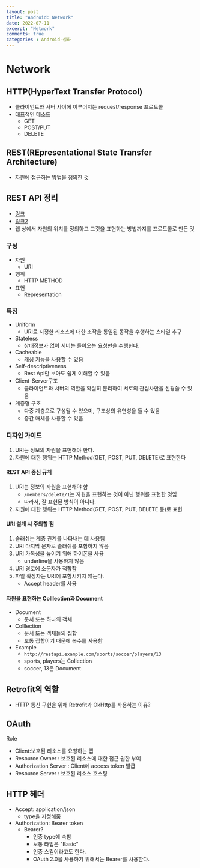 ```yaml
---
layout: post
title: "Android: Network"
date: 2022-07-11
excerpt: "Network"
comments: true
categories : Android-심화
---
```


# Network
## HTTP(HyperText Transfer Protocol)
- 클라이언트와 서버 사이에 이루어지는 request/response 프로토콜
- 대표적인 메소드
    - GET
    - POST/PUT
    - DELETE

## REST(REpresentational State Transfer Architecture)
- 자원에 접근하는 방법을 정의한 것

## REST API 정리
- [링크](https://meetup.toast.com/posts/92)
- [링크2](http://haah.kr/2017/08/05/rest-series-summary/)
- 웹 상에서 자원의 위치를 정의하고 그것을 표현하는 방법까지를 프로토콜로 만든 것

### 구성
- 자원
    - URI
- 행위
    - HTTP METHOD
- 표현
    - Representation

### 특징
- Uniform
    - URI로 지정한 리소스에 대한 조작을 통일된 동작을 수행하는 스타일 추구
- Stateless
    - 상태정보가 없어 서버는 들어오는 요청만을 수행한다.
- Cacheable
    - 캐싱 기능을 사용할 수 있음
- Self-descriptiveness
    - Rest Api만 보아도 쉽게 이해할 수 있음
- Client-Server구조
    - 클라이언트와 서버의 역할을 확실히 분리하여 서로의 관심사만을 신경쓸 수 있음
- 계층형 구조
    - 다중 계층으로 구성될 수 있으며, 구조상의 유연성을 둘 수 있음
    - 중간 매체를 사용할 수 있음

### 디자인 가이드
1. URI는 정보의 자원을 표현해야 한다.
2. 자원에 대한 행위는 HTTP Method(GET, POST, PUT, DELETE)로 표현한다

#### REST API 중심 규칙
1. URI는 정보의 자원을 표현해야 함
    - `/members/delete/1`는 자원을 표현하는 것이 아닌 행위를 표현한 것임
    - 따라서, 잘 표현된 방식이 아니다.
2. 자원에 대한 행위는 HTTP Method(GET, POST, PUT, DELETE 등)로 표현

#### URI 설계 시 주의할 점
1. 슬래쉬는 계층 관계를 나타내는 데 사용됨
2. URI 마지막 문자로 슬래쉬를 포함하지 않음
3. URI 가독성을 높이기 위해 하이폰을 사용
    - underline을 사용하지 않음
4. URI 경로에 소문자가 적합함
5. 파일 확장자는 URI에 포함시키지 않는다.
    - Accept header를 사용

#### 자원을 표현하는 Colllection과 Document
- Document
    - 문서 또는 하나의 객체
- Colllection
    - 문서 또는 객체들의 집합
    - 보통 집합이기 때문에 복수를 사용함
- Example
    - `http://restapi.example.com/sports/soccer/players/13`
    - sports, players는 Collection
    - soccer, 13은 Document

## Retrofit의 역할
- HTTP 통신 구현을 위해 Retrofit과 OkHttp를 사용하는 이유?

## OAuth
Role
- Client:보호된 리소스를 요청하는 앱
- Resource Owner : 보호된 리소스에 대한 접근 권한 부여
- Authorization Server : Client에 access token 발급
- Resource Server : 보호된 리소스 호스팅

## HTTP 헤더
- Accept: application/json
    - type을 지정해줌
- Authorization: Bearer token
    - Bearer?
        - 인증 type에 속함
        - 보통 타입은 "Basic"
        - 인증 스킴이라고도 한다.
        - OAuth 2.0을 사용하기 위해서는 Bearer를 사용한다.